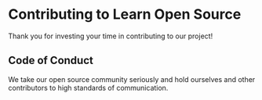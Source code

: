 # Contributing to Learn Open Source

Thank you for investing your time in contributing to our project! 

## Code of Conduct

We take our open source community seriously and hold ourselves and other contributors to high standards of communication.
